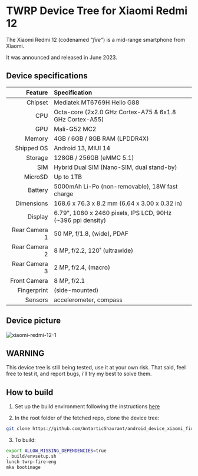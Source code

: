 # TWRP Device Tree for Xiaomi Redmi 12

The Xiaomi Redmi 12 (codenamed _"fire"_) is a mid-range smartphone from Xiaomi.

It was announced and released in June 2023.

## Device specifications

| Feature                        | Specification                                                                             |
| -----------------------------: | :---------------------------------------------------------------------------------------- |
| Chipset                        | Mediatek MT6769H Helio G88                                                                |
| CPU                            | Octa-core (2x2.0 GHz Cortex-A75 & 6x1.8 GHz Cortex-A55)                                   |
| GPU                            | Mali-G52 MC2                                                                              |
| Memory                         | 4GB / 6GB / 8GB RAM (LPDDR4X)                                                             |
| Shipped OS                     | Android 13, MIUI 14                                                                       |
| Storage                        | 128GB / 256GB (eMMC 5.1)                                                                  |
| SIM                            | Hybrid Dual SIM (Nano-SIM, dual stand-by)                                                 |
| MicroSD                        | Up to 1TB                                                                                 |
| Battery                        | 5000mAh Li-Po (non-removable), 18W fast charge                                            |
| Dimensions                     | 168.6 x 76.3 x 8.2 mm (6.64 x 3.00 x 0.32 in)                                             |
| Display                        | 6.79", 1080 x 2460 pixels, IPS LCD, 90Hz (~396 ppi density)                               |
| Rear Camera 1                  | 50 MP, f/1.8, (wide), PDAF                                                                |
| Rear Camera 2                  | 8 MP, f/2.2, 120˚ (ultrawide)                                                             |
| Rear Camera 3                  | 2 MP, f/2.4, (macro)                                                                      |
| Front Camera                   | 8 MP, f/2.1                                                                               |
| Fingerprint                    | (side-mounted)                                                                            |
| Sensors                        | accelerometer, compass                                                                    |


## Device picture

![xiaomi-redmi-12-1](https://github.com/AntarticShaurant/android_device_xiaomi_fire/assets/109678650/bd593af4-92d4-4d5a-872d-e21bbb699a89)


## WARNING

This device tree is still being tested, use it at your own risk.
That said, feel free to test it, and report bugs, i'll try my best to solve them.

## How to build

1. Set up the build environment following the instructions [here](https://github.com/minimal-manifest-twrp/platform_manifest_twrp_aosp/blob/twrp-12.1/README.md#getting-started)

2. In the root folder of the fetched repo, clone the device tree:

```bash
git clone https://github.com/AntarticShaurant/android_device_xiaomi_fire.git device/xiaomi/fire
```

3. To build:

```bash
export ALLOW_MISSING_DEPENDENCIES=true
. build/envsetup.sh
lunch twrp-fire-eng
mka bootimage
```
